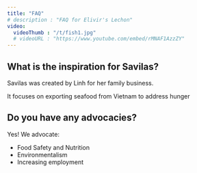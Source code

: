 ```yaml
---
title: "FAQ"
# description : "FAQ for Elivir's Lechon"
video:
  videoThumb : "/t/fish1.jpg"
  # videoURL : "https://www.youtube.com/embed/rMNAF1AzzZY"
---
```



## What is the inspiration for Savilas?

Savilas was created by Linh for her family business. 

It focuses on exporting seafood from Vietnam to address hunger



## Do you have any advocacies?

Yes! We advocate:
- Food Safety and Nutrition
- Environmentalism
- Increasing employment
